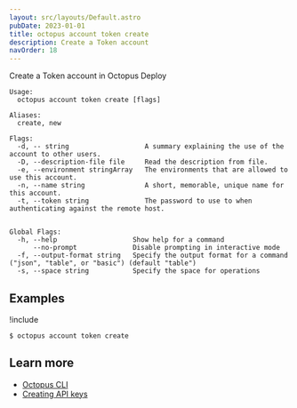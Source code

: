 ```yaml
---
layout: src/layouts/Default.astro
pubDate: 2023-01-01
title: octopus account token create
description: Create a Token account
navOrder: 18
---
```


Create a Token account in Octopus Deploy


```
Usage:
  octopus account token create [flags]

Aliases:
  create, new

Flags:
  -d, -- string                   A summary explaining the use of the account to other users.
  -D, --description-file file     Read the description from file.
  -e, --environment stringArray   The environments that are allowed to use this account.
  -n, --name string               A short, memorable, unique name for this account.
  -t, --token string              The password to use to when authenticating against the remote host.


Global Flags:
  -h, --help                   Show help for a command
      --no-prompt              Disable prompting in interactive mode
  -f, --output-format string   Specify the output format for a command ("json", "table", or "basic") (default "table")
  -s, --space string           Specify the space for operations

```

## Examples

!include <samples-instance>


```
$ octopus account token create

```

## Learn more

- [Octopus CLI](/docs/octopus-rest-api/cli/index.md)
- [Creating API keys](/docs/octopus-rest-api/how-to-create-an-api-key.md)